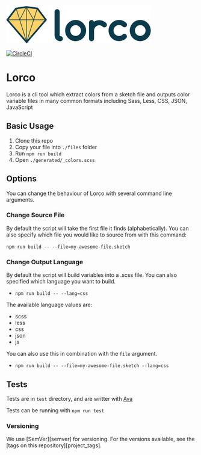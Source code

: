 ![Lorco logo](docs/images/lorco-logo.png)

[![CircleCI](https://circleci.com/gh/turbulent/lorco.svg?style=svg)](https://circleci.com/gh/turbulent/lorco)

# Lorco

Lorco is a cli tool which extract colors from a sketch file and outputs color
variable files in many common formats including Sass, Less, CSS, JSON, JavaScript

## Basic Usage

1. Clone this repo
2. Copy your file into `./files` folder
3. Run `npm run build`
4. Open `./generated/_colors.scss`

## Options

You can change the behaviour of Lorco with several command line arguments.

### Change Source File

By default the script will take the first file it finds (alphabetically).
You can also specify which file you would like to source from with this command:

`npm run build -- --file=my-awesome-file.sketch`

### Change Output Language

By default the script will build variables into a .scss file.
You can also specified which language you want to build.

- `npm run build -- --lang=css`

The available language values are:
- scss
- less
- css
- json
- js

You can also use this in combination with the `file` argument.

- `npm run build -- --file=my-awesome-file.sketch --lang=css`

## Tests

Tests are in `test` directory, and are writter with [Ava](https://github.com/avajs/ava)

Tests can be running with `npm run test`

### Versioning

We use [SemVer][semver] for versioning. For the versions available, see the [tags on this repository][project_tags].
